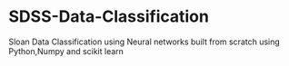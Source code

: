 # SDSS-Data-Classification

Sloan Data Classification using Neural networks built from scratch using Python,Numpy and scikit learn
